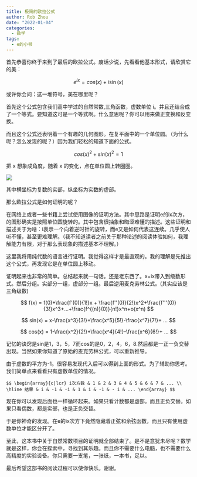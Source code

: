 ```yaml
---
title: 极简的欧拉公式
author: Rob Zhou
date: "2022-01-04"
categories:
  - 数学
tags:
  - e的小书
---
```


首先恭喜你终于来到了最后的欧拉公式。废话少说，先看看他基本形式，请欣赏它的美：

$$ e^{ix} = cos(x)+i\sin(x) $$

或许你会问：这一堆符号，美在哪里呢？

首先这个公式包含我们高中学过的自然常数,三角函数，虚数单位 i。并且还结合成了一个等式。要知道这可是一个等式啊。什么意思呢？你可以用来做正变换和反变换。

而且这个公式还表明着一个有趣的几何图形。在复平面中的一个单位圆。（为什么呢？怎么发现的呢？）因为我们轻松的知道下面的公式。

$$ cos(x)^2 + sin(x)^2 = 1 $$

把 x 想象成角度，随着 x 的变化，点在单位圆上转圈圈。

![](/images/欧拉公式.png)

其中横坐标为复数的实部，纵坐标为实数的虚部。

那么欧拉公式是如何证明的呢？

在网络上或者一些书籍上尝试使用图像的证明方法。其中思路是证明e的ix次方，的图形确实是按照单位圆旋转的。其中包含很抽象和晦涩难懂的描述。这些证明和描述关于为啥：i表示一个向着逆时针的旋转，而e又是如何代表这连续。几乎使人听不懂，甚至更难理解。（我不知道读者之前关于那种论述的阅读体验如何，我理解能力有限，对于那么表现象的描述基本不理解。）

这里我将用纯代数的语言进行证明。我觉得这样才是最直观的。我的理解是先推出这个公式，再发现它是在单位圆上移动。

证明起来也非常的简单。总结起来就一句话。还是老东西了。x=ix带入到级数形式。然后分组。实部分一组，虚部分一组。最后逆用麦克劳林公式。(其实应该是三角级数)

$$ f(x) = f(0)+\frac{f'(0)}{1!}x + \frac{f''(0)}{2!}x^2+\frac{f'''(0)}{3!}x^3+...+\frac{f^{(n)}(0)}{n!}x^n+o(x^n) $$

$$ sin(x) = x-\frac{x^3}{3!}+\frac{x^5}{5!}-\frac{x^7}{7!}+ ... $$

$$ cos(x) = 1-\frac{x^2}{2!}+\frac{x^4}{4!}-\frac{x^6}{6!}+ ... $$

记忆的诀窍是sin是1，3，5，7而cos的是0，2，4，6，8.然后都是一正一负交替出现。当然如果你知道了原始的麦克劳林公式，可以重新推导。

由于虚数的平方为-1。很容易发现代入后可以得到上面的形式。为了辅助你思考。我们简单点来看看只有虚数单位的情况。

`$$
\begin{array}{c|lcr}
i次方数 & 1 & 2 & 3 & 4 & 5 & 6 & 7 & ... \\ 
\hline
结果 & i & -1 & -i & 1 & i & -1 & - i & ...
\end{array}
$$`

现在你可以发现后面也一样循环起来。如果只看计数都是虚部。而且正负交替。如果只看偶数，都是实部，也是正负交替。

于是你神奇的发现。在e的ix次方下竟然隐藏着正弦和余弦函数，而且只有使用虚数单位才能区分开了。

至此，这本书中关于自然常数项目的证明就全部结束了。是不是意犹未尽呢？数学就是这样，你会在探索中，寻找到其乐趣。而且你不需要什么电脑，也不需要什么高精度的实验设备。你只需要一支笔，一张纸，一本书，足以。

最后希望这部书的阅读过程可以使你快乐。谢谢。

